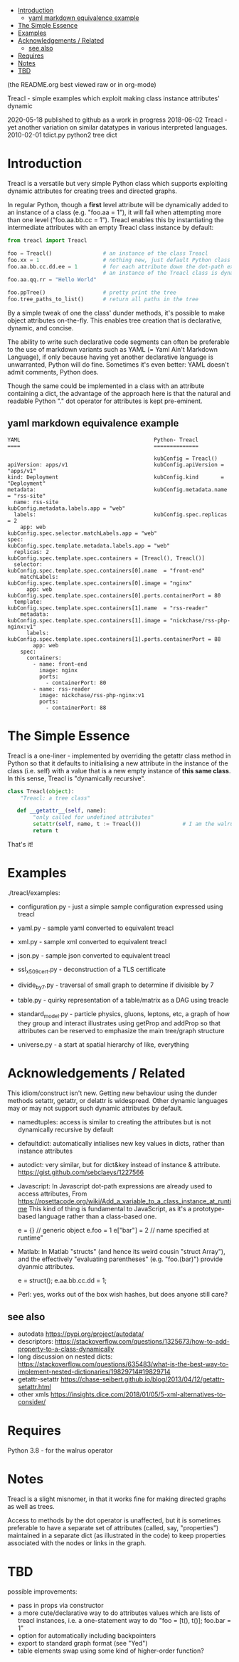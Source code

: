 - [Introduction](#)
  - [yaml markdown equivalence example](#)
- [The Simple Essence](#)
- [Examples](#)
- [Acknowledgements / Related](#)
  - [see also](#)
- [Requires](#)
- [Notes](#)
- [TBD](#)

(the README.org best viewed raw or in org-mode)

Treacl - simple examples which exploit making class instance attributes' dynamic

2020-05-18 published to github as a work in progress 2018-06-02 Treacl - yet another variation on similar datatypes in various interpreted languages. 2010-02-01 tdict.py python2 tree dict

# Introduction<a id="sec-1" name="sec-1"></a>

Treacl is a versatile but very simple Python class which supports exploiting dynamic attributes for creating trees and directed graphs.

In regular Python, though a **first** level attribute will be dynamically added to an instance of a class (e.g. "foo.aa = 1"), it will fail when attempting more than one level ("foo.aa.bb.cc = 1"). Treacl enables this by instantiating the intermediate attributes with an empty Treacl class instance by default:

```python
from treacl import Treacl

foo = Treacl()                # an instance of the class Treacl
foo.xx = 1                    # nothing new, just default Python class instance behaviour
foo.aa.bb.cc.dd.ee = 1        # for each attribute down the dot-path expression chain except the last (".ee"),
                              # an instance of the Treacl class is dynamically created
foo.aa.qq.rr = "Hello World"

foo.ppTree()                  # pretty print the tree
foo.tree_paths_to_list()      # return all paths in the tree
```

By a simple tweak of one the class' dunder methods, it's possible to make object attributes on-the-fly. This enables tree creation that is declarative, dynamic, and concise.

The ability to write such declarative code segments can often be preferable to the use of markdown variants such as YAML (= Yaml Ain't Markdown Language), if only because having yet another declarative language is unwarranted, Python will do fine. Sometimes it's even better: YAML doesn't admit comments, Python does.

Though the same could be implemented in a class with an attribute containing a dict, the advantage of the approach here is that the natural and readable Python "." dot operator for attributes is kept pre-eminent.

## yaml markdown equivalence example<a id="sec-1-1" name="sec-1-1"></a>

```
YAML                                          Python- Treacl
====                                          ==============

                                              kubConfig = Treacl()
apiVersion: apps/v1                           kubConfig.apiVersion = "apps/v1"
kind: Deployment                              kubConfig.kind       = "Deployment"
metadata:                                     kubConfig.metadata.name = "rss-site"
  name: rss-site                              kubConfig.metadata.labels.app = "web"
  labels:                                     kubConfig.spec.replicas = 2
    app: web                                  kubConfig.spec.selector.matchLabels.app = "web"
spec:                                         kubConfig.spec.template.metadata.labels.app = "web"
  replicas: 2                                 kubConfig.spec.template.spec.containers = [Treacl(), Treacl()]
  selector:                                   kubConfig.spec.template.spec.containers[0].name  = "front-end"
    matchLabels:                              kubConfig.spec.template.spec.containers[0].image = "nginx"
      app: web                                kubConfig.spec.template.spec.containers[0].ports.containerPort = 80
  template:                                   kubConfig.spec.template.spec.containers[1].name  = "rss-reader"
    metadata:                                 kubConfig.spec.template.spec.containers[1].image = "nickchase/rss-php-nginx:v1"
      labels:                                 kubConfig.spec.template.spec.containers[1].ports.containerPort = 88
        app: web
    spec:
      containers:
        - name: front-end
          image: nginx
          ports:
            - containerPort: 80
        - name: rss-reader
          image: nickchase/rss-php-nginx:v1
          ports:
            - containerPort: 88
```

# The Simple Essence<a id="sec-2" name="sec-2"></a>

Treacl is a one-liner - implemented by overriding the <span class="underline"><span class="underline">getattr</span></span> class method in Python so that it defaults to initialising a new attribute in the instance of the class (i.e. self) with a value that is a new empty instance of **this same class**. In this sense, Treacl is "dynamically recursive".

```python
class Treacl(object):
    "Treacl: a tree class"

   def __getattr__(self, name):
        "only called for undefined attributes"
        setattr(self, name, t := Treacl())             # I am the walrus
        return t
```

That's it!

# Examples<a id="sec-3" name="sec-3"></a>

./treacl/examples:

-   configuration.py - just a simple sample configuration expressed using treacl
-   yaml.py - sample yaml converted to equivalent treacl
-   xml.py - sample xml converted to equivalent treacl
-   json.py - sample json converted to equivalent treacl
-   ssl<sub>x509</sub><sub>cert</sub>.py - deconstruction of a TLS certificate

-   divide<sub>by</sub><sub>7</sub>.py - traversal of small graph to determine if divisible by 7
-   table.py - quirky representation of a table/matrix as a DAG using treacle

-   standard<sub>model</sub>.py - particle physics, gluons, leptons, etc, a graph of how they group and interact illustrates using getProp and addProp so that attributes can be reserved to emphasize the main tree/graph structure
-   universe.py - a start at spatial hierarchy of like, everything

# Acknowledgements / Related<a id="sec-4" name="sec-4"></a>

This idiom/construct isn't new. Getting new behaviour using the dunder methods setattr, getattr, or delattr is widespread. Other dynamic languages may or may not support such dynamic attributes by default.

-   namedtuples: access is similar to creating the attributes but is not dynamically recursive by default

-   defaultdict: automatically intialises new key values in dicts, rather than instance attributes

-   autodict: very similar, but for dict&key instead of instance & attribute. <https://gist.github.com/sebclaeys/1227566>

-   Javascript: In Javascript dot-path expressions are already used to access attributes, From <https://rosettacode.org/wiki/Add_a_variable_to_a_class_instance_at_runtime> This kind of thing is fundamental to JavaScript, as it's a prototype-based language rather than a class-based one.

    e = {} // generic object e.foo = 1 e["bar"] = 2 // name specified at runtime"

-   Matlab: In Matlab "structs" (and hence its weird cousin "struct Array"), and the effectively "evaluating parentheses" (e.g. "foo.(bar)") provide dyanmic attributes.

    e = struct(); e.aa.bb.cc.dd = 1;

-   Perl: yes, works out of the box wish hashes, but does anyone still care?

## see also<a id="sec-4-1" name="sec-4-1"></a>

-   autodata <https://pypi.org/project/autodata/>
-   descriptors: <https://stackoverflow.com/questions/1325673/how-to-add-property-to-a-class-dynamically>
-   long discussion on nested dicts: <https://stackoverflow.com/questions/635483/what-is-the-best-way-to-implement-nested-dictionaries/19829714#19829714>
-   getattr-setattr <https://chase-seibert.github.io/blog/2013/04/12/getattr-setattr.html>
-   other xmls <https://insights.dice.com/2018/01/05/5-xml-alternatives-to-consider/>

# Requires<a id="sec-5" name="sec-5"></a>

Python 3.8 - for the walrus operator

# Notes<a id="sec-6" name="sec-6"></a>

Treacl is a slight misnomer, in that it works fine for making directed graphs as well as trees.

Access to methods by the dot operator is unaffected, but it is sometimes preferable to have a separate set of attributes (called, say, "properties") maintained in a separate dict (as illustrated in the code) to keep properties associated with the nodes or links in the graph.

# TBD<a id="sec-7" name="sec-7"></a>

possible improvements:

-   pass in props via constructor
-   a more cute/declarative way to do attributes values which are lists of treacl instances, i.e. a one-statement way to do "foo = [t(), t()]; foo.bar = 1"
-   option for automatically including backpointers
-   export to standard graph format (see "Yed")
-   table elements swap using some kind of higher-order function?
